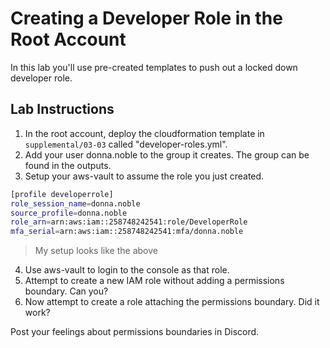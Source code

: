# Creating a Developer Role in the Root Account

In this lab you'll use pre-created templates to push out a locked down developer role.

## Lab Instructions

1. In the root account, deploy the cloudformation template in `supplemental/03-03` called "developer-roles.yml".  
2. Add your user donna.noble to the group it creates.  The group can be found in the outputs.
3. Setup your aws-vault to assume the role you just created.

```bash
[profile developerrole]
role_session_name=donna.noble
source_profile=donna.noble
role_arn=arn:aws:iam::258748242541:role/DeveloperRole
mfa_serial=arn:aws:iam::258748242541:mfa/donna.noble
```

> My setup looks like the above

4. Use aws-vault to login to the console as that role.
5. Attempt to create a new IAM role without adding a permissions boundary.  Can you?
6. Now attempt to create a role attaching the permissions boundary.  Did it work?

Post your feelings about permissions boundaries in Discord.
